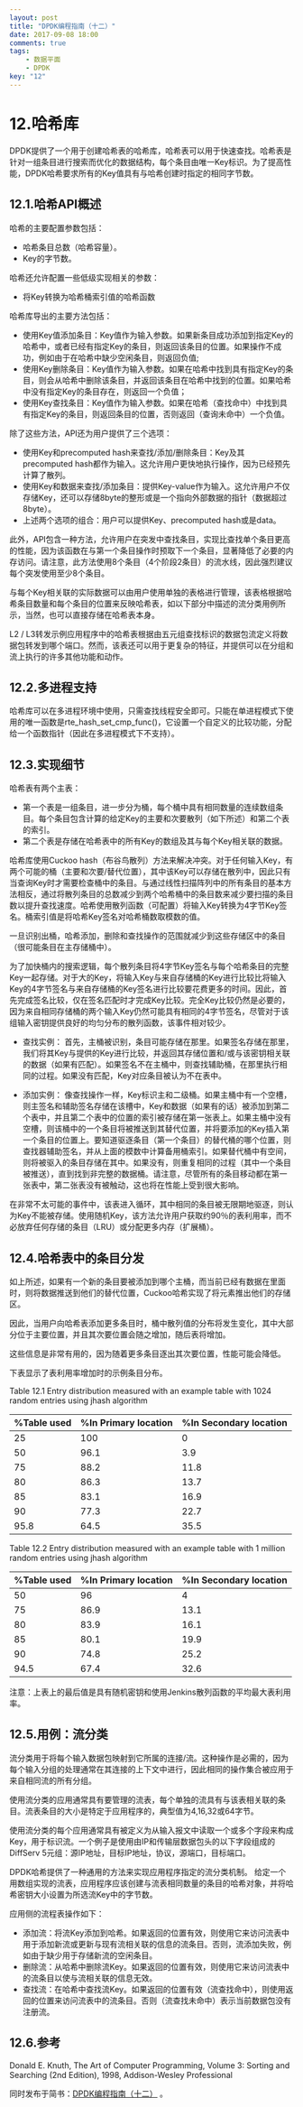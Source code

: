 ```yaml
---
layout: post
title: "DPDK编程指南（十二）"
date: 2017-09-08 18:00
comments: true
tags: 
	- 数据平面
	- DPDK
key: "12"
---
```

# 12.哈希库
DPDK提供了一个用于创建哈希表的哈希库，哈希表可以用于快速查找。哈希表是针对一组条目进行搜索而优化的数据结构，每个条目由唯一Key标识。为了提高性能，DPDK哈希要求所有的Key值具有与哈希创建时指定的相同字节数。

<!-- more -->

## 12.1.哈希API概述
哈希的主要配置参数包括：
* 哈希条目总数（哈希容量）。
* Key的字节数。

哈希还允许配置一些低级实现相关的参数：
* 将Key转换为哈希桶索引值的哈希函数

哈希库导出的主要方法包括：
*  使用Key值添加条目：Key值作为输入参数。如果新条目成功添加到指定Key的哈希中，或者已经有指定Key的条目，则返回该条目的位置。如果操作不成功，例如由于在哈希中缺少空闲条目，则返回负值;
*  使用Key删除条目：Key值作为输入参数。如果在哈希中找到具有指定Key的条目，则会从哈希中删除该条目，并返回该条目在哈希中找到的位置。如果哈希中没有指定Key的条目存在，则返回一个负值；
* 使用Key查找条目：Key值作为输入参数。如果在哈希（查找命中）中找到具有指定Key的条目，则返回条目的位置，否则返回（查询未命中）一个负值。

除了这些方法，API还为用户提供了三个选项：
* 使用Key和precomputed hash来查找/添加/删除条目：Key及其precomputed hash都作为输入。这允许用户更快地执行操作，因为已经预先计算了散列。
* 使用Key和数据来查找/添加条目：提供Key-value作为输入。这允许用户不仅存储Key，还可以存储8byte的整形或是一个指向外部数据的指针（数据超过8byte）。
* 上述两个选项的组合：用户可以提供Key、precomputed hash或是data。

此外，API包含一种方法，允许用户在突发中查找条目，实现比查找单个条目更高的性能，因为该函数在与第一个条目操作时预取下一个条目，显著降低了必要的内存访问。请注意，此方法使用8个条目（4个阶段2条目）的流水线，因此强烈建议每个突发使用至少8个条目。

与每个Key相关联的实际数据可以由用户使用单独的表格进行管理，该表格根据哈希条目数量和每个条目的位置来反映哈希表，如以下部分中描述的流分类用例所示，当然，也可以直接存储在哈希表本身。

L2 / L3转发示例应用程序中的哈希表根据由五元组查找标识的数据包流定义将数据包转发到哪个端口。然而，该表还可以用于更复杂的特征，并提供可以在分组和流上执行的许多其他功能和动作。

## 12.2.多进程支持
哈希库可以在多进程环境中使用，只需查找线程安全即可。只能在单进程模式下使用的唯一函数是rte_hash_set_cmp_func()，它设置一个自定义的比较功能，分配给一个函数指针（因此在多进程模式下不支持）。

## 12.3.实现细节
哈希表有两个主表：
* 第一个表是一组条目，进一步分为桶，每个桶中具有相同数量的连续数组条目。每个条目包含计算的给定Key的主要和次要散列（如下所述）和第二个表的索引。
* 第二个表是存储在哈希表中的所有Key的数组及其与每个Key相关联的数据。

哈希库使用Cuckoo hash（布谷鸟散列）方法来解决冲突。对于任何输入Key，有两个可能的桶（主要和次要/替代位置），其中该Key可以存储在散列中，因此只有当查询Key时才需要检查桶中的条目。与通过线性扫描阵列中的所有条目的基本方法相反，通过将散列条目的总数减少到两个哈希桶中的条目数来减少要扫描的条目数以提升查找速度。哈希使用散列函数（可配置）将输入Key转换为4字节Key签名。桶索引值是将哈希Key签名对哈希桶数取模数的值。

一旦识别出桶，哈希添加，删除和查找操作的范围就减少到这些存储区中的条目（很可能条目在主存储桶中）。

为了加快桶内的搜索逻辑，每个散列条目将4字节Key签名与每个哈希条目的完整Key一起存储。对于大的Key，将输入Key与来自存储桶的Key进行比较比将输入Key的4字节签名与来自存储桶的Key签名进行比较要花费更多的时间。因此，首先完成签名比较，仅在签名匹配时才完成Key比较。完全Key比较仍然是必要的，因为来自相同存储桶的两个输入Key仍然可能具有相同的4字节签名，尽管对于该组输入密钥提供良好的均匀分布的散列函数，该事件相对较少。

* 查找实例：
首先，主桶被识别，条目可能存储在那里。如果签名存储在那里，我们将其Key与提供的Key进行比较，并返回其存储位置和/或与该密钥相关联的数据（如果有匹配）。如果签名不在主桶中，则查找辅助桶，在那里执行相同的过程。如果没有匹配，Key对应条目被认为不在表中。

* 添加实例：
像查找操作一样，Key标识主和二级桶。如果主桶中有一个空槽，则主签名和辅助签名存储在该槽中，Key和数据（如果有的话）被添加到第二个表中，并且第二个表中的位置的索引被存储在第一张表上。如果主桶中没有空槽，则该桶中的一个条目将被推送到其替代位置，并将要添加的Key插入第一个条目的位置上。要知道驱逐条目（第一个条目）的替代桶的哪个位置，则查找器辅助签名，并从上面的模数中计算备用桶索引。如果替代桶中有空间，则将被驱入的条目存储在其中。如果没有，则重复相同的过程（其中一个条目被推送），直到找到非完整的数据桶。请注意，尽管所有的条目移动都在第一张表中，第二张表没有被触动，这也将在性能上受到很大影响。

在非常不太可能的事件中，该表进入循环，其中相同的条目被无限期地驱逐，则认为Key不能被存储。使用随机Key，该方法允许用户获取约90％的表利用率，而不必放弃任何存储的条目（LRU）或分配更多内存（扩展桶）。

## 12.4.哈希表中的条目分发
如上所述，如果有一个新的条目要被添加到哪个主桶，而当前已经有数据在里面时，则将数据推送到他们的替代位置，Cuckoo哈希实现了将元素推出他们的存储区。

因此，当用户向哈希表添加更多条目时，桶中散列值的分布将发生变化，其中大部分位于主要位置，并且其次要位置会随之增加，随后表将增加。

这些信息是非常有用的，因为随着更多条目逐出其次要位置，性能可能会降低。

下表显示了表利用率增加时的示例条目分布。

Table 12.1 Entry distribution measured with an example table with 1024 random entries using jhash algorithm

|%Table used|	%In Primary location|	%In Secondary location|
|:----------|:----------------------|:------------------------|
|25	   |100	    |0   |
|50	   |96.1	|3.9 |
|75	   |88.2	|11.8|
|80	   |86.3	|13.7|
|85	   |83.1	|16.9|
|90	   |77.3	|22.7|
|95.8  |64.5	|35.5|

Table 12.2 Entry distribution measured with an example table with 1 million random entries using jhash algorithm

|%Table used|	%In Primary location|	%In Secondary location|
|:----------|:----------------------|:------------------------|
|50	    |96	 |   4  |
|75	    |86.9|	13.1|
|80	    |83.9|	16.1|
|85	    |80.1|	19.9|
|90	    |74.8|	25.2|
|94.5	|67.4|	32.6|


注意：上表上的最后值是具有随机密钥和使用Jenkins散列函数的平均最大表利用率。

## 12.5.用例：流分类
流分类用于将每个输入数据包映射到它所属的连接/流。这种操作是必需的，因为每个输入分组的处理通常在其连接的上下文中进行，因此相同的操作集合被应用于来自相同流的所有分组。

使用流分类的应用通常具有要管理的流表，每个单独的流具有与该表相关联的条目。流表条目的大小是特定于应用程序的，典型值为4,16,32或64字节。

使用流分类的每个应用通常具有被定义为从输入报文中读取一个或多个字段来构成Key，用于标识流。一个例子是使用由IP和传输层数据包头的以下字段组成的DiffServ 5元组：源IP地址，目标IP地址，协议，源端口，目标端口。

DPDK哈希提供了一种通用的方法来实现应用程序指定的流分类机制。 给定一个用数组实现的流表，应用程序应该创建与流表相同数量的条目的哈希对象，并将哈希密钥大小设置为所选流Key中的字节数。

应用侧的流程表操作如下：
*  添加流：将流Key添加到哈希。如果返回的位置有效，则使用它来访问流表中用于添加新流或更新与现有流相关联的信息的流条目。否则，流添加失败，例如由于缺少用于存储新流的空闲条目。
* 删除流：从哈希中删除流Key。如果返回的位置有效，则使用它来访问流表中的流条目以使与流相关联的信息无效。
* 查找流：在哈希中查找流Key。如果返回的位置有效（流查找命中），则使用返回的位置来访问流表中的流条目。否则（流查找未命中）表示当前数据包没有注册流。

## 12.6.参考
Donald E. Knuth, The Art of Computer Programming, Volume 3: Sorting and Searching (2nd Edition), 1998, Addison-Wesley Professional

同时发布于简书：[DPDK编程指南（十二）](http://www.jianshu.com/p/4db3afc630d6) 。
